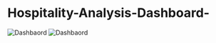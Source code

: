 # Hospitality-Analysis-Dashboard-

![Dashbaord](https://github.com/user-attachments/assets/f8eb5b61-0aea-4f2e-89fb-234d64572b35)
![Dashbaord](https://github.com/user-attachments/assets/f8eb5b61-0aea-4f2e-89fb-234d64572b35)

